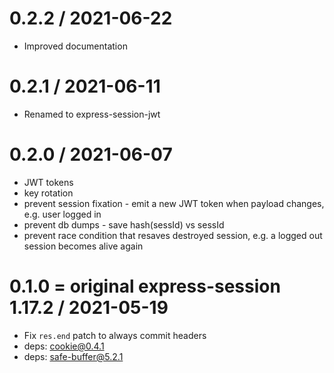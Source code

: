 0.2.2 / 2021-06-22
==================

  * Improved documentation

0.2.1 / 2021-06-11
==================

  * Renamed to express-session-jwt

0.2.0 / 2021-06-07
==================

  * JWT tokens
  * key rotation
  * prevent session fixation - emit a new JWT token when payload changes, e.g. user logged in
  * prevent db dumps - save hash(sessId) vs sessId
  * prevent race condition that resaves destroyed session, e.g. a logged out session becomes alive again

0.1.0 = original express-session 1.17.2 / 2021-05-19
====================================================

  * Fix `res.end` patch to always commit headers
  * deps: cookie@0.4.1
  * deps: safe-buffer@5.2.1

